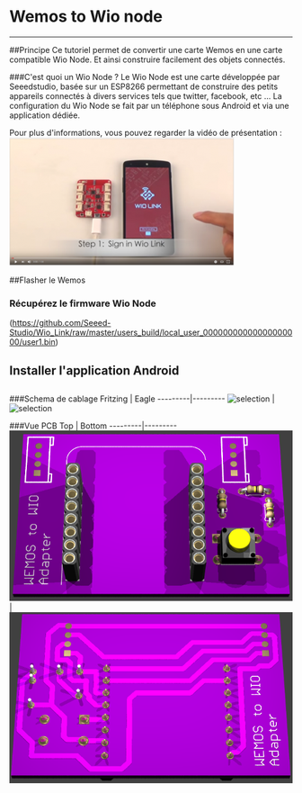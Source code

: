 Wemos to Wio node
=

----
##Principe
Ce tutoriel permet de convertir une carte Wemos en une carte compatible Wio Node. Et ainsi construire facilement des objets connectés.

###C'est quoi un Wio Node ?
Le Wio Node est une carte développée par Seeedstudio, basée sur un ESP8266 permettant de construire des petits appareils connectés à divers services tels que twitter, facebook, etc ...
La configuration du Wio Node se fait par un téléphone sous Android et via une application dédiée.

Pour plus d'informations, vous pouvez regarder la vidéo de présentation :
[![IMAGE](/images/video.png)](https://www.youtube.com/watch?v=N-13m8Lvzxs)


##Flasher le Wemos
### Récupérez le firmware Wio Node
(https://github.com/Seeed-Studio/Wio_Link/raw/master/users_build/local_user_00000000000000000000/user1.bin)


## Installer l'application Android

##


###Schema de cablage
Fritzing | Eagle
---------|---------
![selection](/images/votbox_bb.png) | ![selection](/images/schema.png) 

###Vue PCB
Top | Bottom 
---------|---------
![selection](/3D/wio_shield_top.png) | ![selection](/3D/wio_shield.png) 
